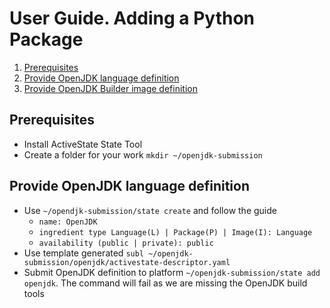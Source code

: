 # User Guide. Adding a Python Package
1. [Prerequisites](#prerequisites)
2. [Provide OpenJDK language definition](#provide-openjdk-language-definition)
3. [Provide OpenJDK Builder image definition](#provide-openjdk-builder-image-definition)

## Prerequisites
* Install ActiveState State Tool
* Create a folder for your work `mkdir ~/openjdk-submission`

## Provide OpenJDK language definition
* Use `~/opendjk-submission/state create` and follow the guide
	* `name: OpenJDK` 
	* `ingredient type Language(L) | Package(P) | Image(I): Language`
	* `availability (public | private): public`
* Use template generated `subl ~/openjdk-submission/openjdk/activestate-descriptor.yaml`
* Submit OpenJDK definition to platform `~/openjdk-submission/state add openjdk`. The command will fail as we are missing the OpenJDK build tools
